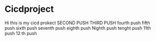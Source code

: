 # Cicdproject

Hi this is my cicd prokect
SECOND PUSH
THIRD PUSH
fourth push
fifth push
sixth push
seventh push
eighth push
Nighth push
tenght push
11th push
12 th push
